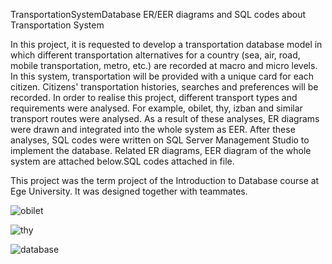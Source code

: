 TransportationSystemDatabase
ER/EER diagrams and SQL codes about Transportation System

In this project, it is requested to develop a transportation database model in which different transportation alternatives for a country (sea, air, road, mobile transportation, metro, etc.) are recorded at macro and micro levels. In this system, transportation will be provided with a unique card for each citizen. Citizens' transportation histories, searches and preferences will be recorded.
In order to realise this project, different transport types and requirements were analysed. For example, obilet, thy, izban and similar transport routes were analysed. As a result of these analyses, ER diagrams were drawn and integrated into the whole system as EER.
After these analyses, SQL codes were written on SQL Server Management Studio to implement the database.
Related ER diagrams, EER diagram of the whole system are attached below.SQL codes attached in file.

This project was the term project of the Introduction to Database course at Ege University. It was designed together with teammates.



![obilet](https://github.com/Mustafashn/TransportationSystemDatabase/assets/101469713/5ee33be5-6f45-45b7-aa49-4b1a5ca35e55)


![thy](https://github.com/Mustafashn/TransportationSystemDatabase/assets/101469713/cbeed569-ccc7-44b3-bfaf-7364e6683324)




![database](https://github.com/Mustafashn/TransportationSystemDatabase/assets/101469713/93db1ed0-d2fb-48b4-9e73-81b79af028db)
